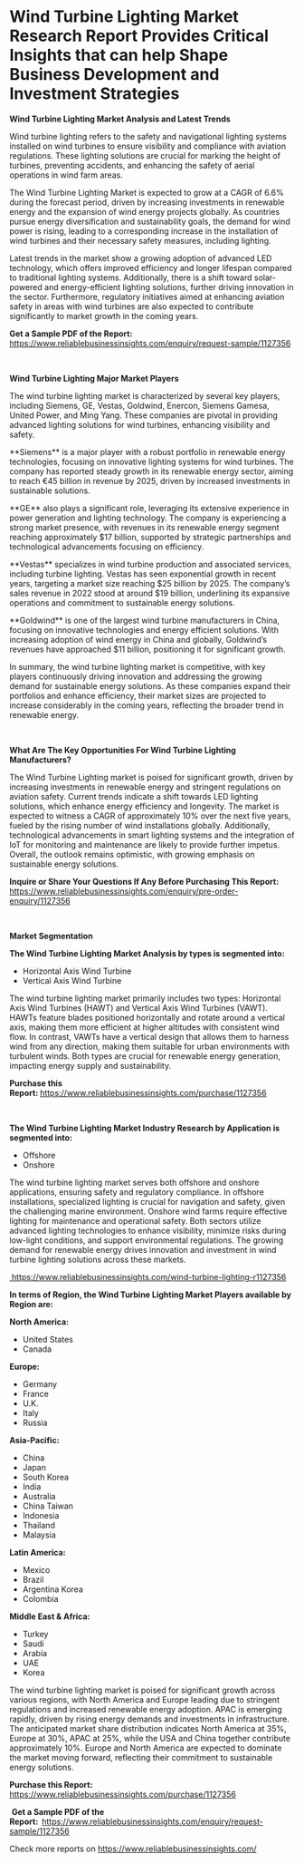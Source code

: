 <p><h1>Wind Turbine Lighting Market Research Report Provides Critical Insights that can help Shape Business Development and Investment Strategies</h1></p><p><strong>Wind Turbine Lighting Market Analysis and Latest Trends</strong></p>
<p><p>Wind turbine lighting refers to the safety and navigational lighting systems installed on wind turbines to ensure visibility and compliance with aviation regulations. These lighting solutions are crucial for marking the height of turbines, preventing accidents, and enhancing the safety of aerial operations in wind farm areas. </p><p>The Wind Turbine Lighting Market is expected to grow at a CAGR of 6.6% during the forecast period, driven by increasing investments in renewable energy and the expansion of wind energy projects globally. As countries pursue energy diversification and sustainability goals, the demand for wind power is rising, leading to a corresponding increase in the installation of wind turbines and their necessary safety measures, including lighting. </p><p>Latest trends in the market show a growing adoption of advanced LED technology, which offers improved efficiency and longer lifespan compared to traditional lighting systems. Additionally, there is a shift toward solar-powered and energy-efficient lighting solutions, further driving innovation in the sector. Furthermore, regulatory initiatives aimed at enhancing aviation safety in areas with wind turbines are also expected to contribute significantly to market growth in the coming years.</p></p>
<p><strong>Get a Sample PDF of the Report:&nbsp;</strong> <a href="https://www.reliablebusinessinsights.com/enquiry/request-sample/1127356?utm_campaign=2292&utm_medium=2&utm_source=Github&utm_content=ia&utm_term=11042025&utm_id=wind-turbine-lighting">https://www.reliablebusinessinsights.com/enquiry/request-sample/1127356</a></p>
<p>&nbsp;</p>
<p><strong>Wind Turbine Lighting Major Market Players</strong></p>
<p><p>The wind turbine lighting market is characterized by several key players, including Siemens, GE, Vestas, Goldwind, Enercon, Siemens Gamesa, United Power, and Ming Yang. These companies are pivotal in providing advanced lighting solutions for wind turbines, enhancing visibility and safety.</p><p>**Siemens** is a major player with a robust portfolio in renewable energy technologies, focusing on innovative lighting systems for wind turbines. The company has reported steady growth in its renewable energy sector, aiming to reach €45 billion in revenue by 2025, driven by increased investments in sustainable solutions.</p><p>**GE** also plays a significant role, leveraging its extensive experience in power generation and lighting technology. The company is experiencing a strong market presence, with revenues in its renewable energy segment reaching approximately $17 billion, supported by strategic partnerships and technological advancements focusing on efficiency.</p><p>**Vestas** specializes in wind turbine production and associated services, including turbine lighting. Vestas has seen exponential growth in recent years, targeting a market size reaching $25 billion by 2025. The company’s sales revenue in 2022 stood at around $19 billion, underlining its expansive operations and commitment to sustainable energy solutions.</p><p>**Goldwind** is one of the largest wind turbine manufacturers in China, focusing on innovative technologies and energy efficient solutions. With increasing adoption of wind energy in China and globally, Goldwind’s revenues have approached $11 billion, positioning it for significant growth.</p><p>In summary, the wind turbine lighting market is competitive, with key players continuously driving innovation and addressing the growing demand for sustainable energy solutions. As these companies expand their portfolios and enhance efficiency, their market sizes are projected to increase considerably in the coming years, reflecting the broader trend in renewable energy.</p></p>
<p>&nbsp;</p>
<p><strong>What Are The Key Opportunities For Wind Turbine Lighting Manufacturers?</strong></p>
<p><p>The Wind Turbine Lighting market is poised for significant growth, driven by increasing investments in renewable energy and stringent regulations on aviation safety. Current trends indicate a shift towards LED lighting solutions, which enhance energy efficiency and longevity. The market is expected to witness a CAGR of approximately 10% over the next five years, fueled by the rising number of wind installations globally. Additionally, technological advancements in smart lighting systems and the integration of IoT for monitoring and maintenance are likely to provide further impetus. Overall, the outlook remains optimistic, with growing emphasis on sustainable energy solutions.</p></p>
<p><strong>Inquire or Share Your Questions If Any Before Purchasing This Report:</strong> <a href="https://www.reliablebusinessinsights.com/enquiry/pre-order-enquiry/1127356?utm_campaign=2292&utm_medium=2&utm_source=Github&utm_content=ia&utm_term=11042025&utm_id=wind-turbine-lighting">https://www.reliablebusinessinsights.com/enquiry/pre-order-enquiry/1127356</a></p>
<p>&nbsp;</p>
<p><strong>Market Segmentation</strong></p>
<p><strong>The Wind Turbine Lighting Market Analysis by types is segmented into:</strong></p>
<p><ul><li>Horizontal Axis Wind Turbine</li><li>Vertical Axis Wind Turbine</li></ul></p>
<p><p>The wind turbine lighting market primarily includes two types: Horizontal Axis Wind Turbines (HAWT) and Vertical Axis Wind Turbines (VAWT). HAWTs feature blades positioned horizontally and rotate around a vertical axis, making them more efficient at higher altitudes with consistent wind flow. In contrast, VAWTs have a vertical design that allows them to harness wind from any direction, making them suitable for urban environments with turbulent winds. Both types are crucial for renewable energy generation, impacting energy supply and sustainability.</p></p>
<p><strong>Purchase this Report:&nbsp;</strong><a href="https://www.reliablebusinessinsights.com/purchase/1127356?utm_campaign=2292&utm_medium=2&utm_source=Github&utm_content=ia&utm_term=11042025&utm_id=wind-turbine-lighting">https://www.reliablebusinessinsights.com/purchase/1127356</a></p>
<p>&nbsp;</p>
<p><strong>The Wind Turbine Lighting Market Industry Research by Application is segmented into:</strong></p>
<p><ul><li>Offshore</li><li>Onshore</li></ul></p>
<p><p>The wind turbine lighting market serves both offshore and onshore applications, ensuring safety and regulatory compliance. In offshore installations, specialized lighting is crucial for navigation and safety, given the challenging marine environment. Onshore wind farms require effective lighting for maintenance and operational safety. Both sectors utilize advanced lighting technologies to enhance visibility, minimize risks during low-light conditions, and support environmental regulations. The growing demand for renewable energy drives innovation and investment in wind turbine lighting solutions across these markets.</p></p>
<p><a href="https://www.reliablebusinessinsights.com/wind-turbine-lighting-r1127356?utm_campaign=2292&utm_medium=2&utm_source=Github&utm_content=ia&utm_term=11042025&utm_id=wind-turbine-lighting">&nbsp;https://www.reliablebusinessinsights.com/wind-turbine-lighting-r1127356</a></p>
<p><strong>In terms of Region, the Wind Turbine Lighting Market Players available by Region are:</strong></p>
<p>
    <p> <strong> North America: </strong>
        <ul>
            <li>United States</li>
            <li>Canada</li>
        </ul>
        </p> 
    <p> <strong> Europe: </strong>
        <ul>
            <li>Germany</li>
            <li>France</li>
            <li>U.K.</li>
            <li>Italy</li>
            <li>Russia</li>
        </ul>
        </p> 
    <p> <strong> Asia-Pacific: </strong>
        <ul>
            <li>China</li>
            <li>Japan</li>
            <li>South Korea</li>
            <li>India</li>
            <li>Australia</li>
            <li>China Taiwan</li>
            <li>Indonesia</li>
            <li>Thailand</li>
            <li>Malaysia</li>
        </ul>
        </p> 
    <p> <strong> Latin America: </strong>
        <ul>
            <li>Mexico</li>
            <li>Brazil</li>
            <li>Argentina Korea</li>
            <li>Colombia</li>
        </ul>
        </p> 
    <p> <strong> Middle East & Africa: </strong>
        <ul>
            <li>Turkey</li>
            <li>Saudi</li>
            <li>Arabia</li>
            <li>UAE</li>
            <li>Korea</li>
        </ul>
    </p>
    </p>
<p><p>The wind turbine lighting market is poised for significant growth across various regions, with North America and Europe leading due to stringent regulations and increased renewable energy adoption. APAC is emerging rapidly, driven by rising energy demands and investments in infrastructure. The anticipated market share distribution indicates North America at 35%, Europe at 30%, APAC at 25%, while the USA and China together contribute approximately 10%. Europe and North America are expected to dominate the market moving forward, reflecting their commitment to sustainable energy solutions.</p></p>
<p><strong>Purchase this Report: </strong><a href="https://www.reliablebusinessinsights.com/purchase/1127356?utm_campaign=2292&utm_medium=2&utm_source=Github&utm_content=ia&utm_term=11042025&utm_id=wind-turbine-lighting">https://www.reliablebusinessinsights.com/purchase/1127356</a></p>
<p>&nbsp;<strong>Get a Sample PDF of the Report:&nbsp;&nbsp;</strong><a href="https://www.reliablebusinessinsights.com/enquiry/request-sample/1127356?utm_campaign=2292&utm_medium=2&utm_source=Github&utm_content=ia&utm_term=11042025&utm_id=wind-turbine-lighting">https://www.reliablebusinessinsights.com/enquiry/request-sample/1127356</a></p>
<p><strong></strong></p>
<p>Check more reports on <a href="https://www.reliablebusinessinsights.com/?utm_campaign=2292&utm_medium=2&utm_source=Github&utm_content=ia&utm_term=11042025&utm_id=wind-turbine-lighting">https://www.reliablebusinessinsights.com/</a></p>